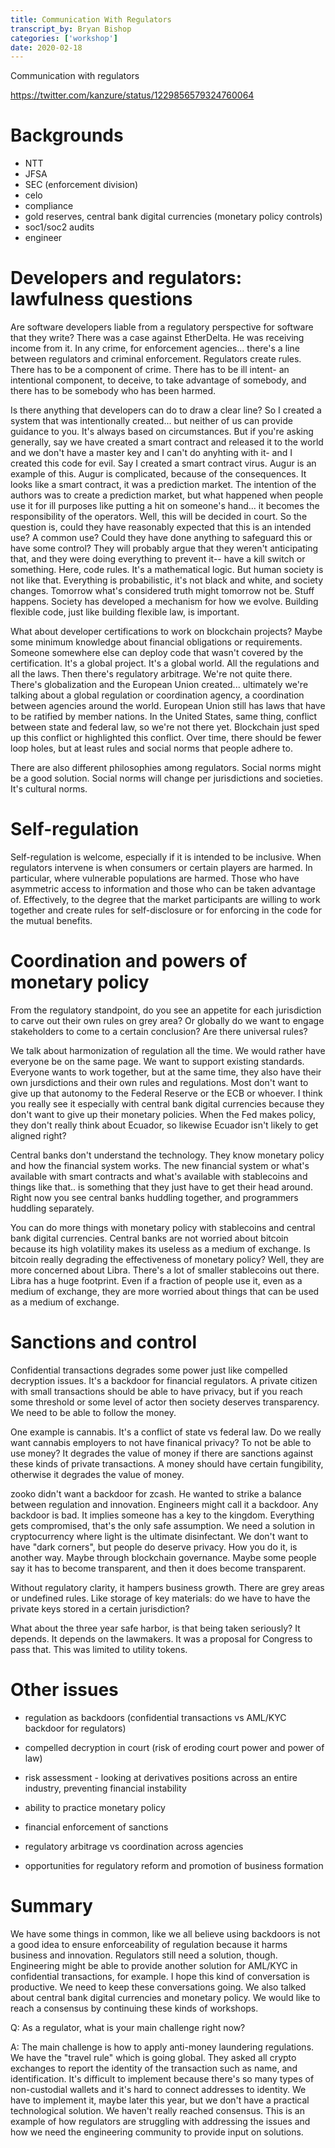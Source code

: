 ```yaml
---
title: Communication With Regulators
transcript_by: Bryan Bishop
categories: ['workshop']
date: 2020-02-18
---
```


Communication with regulators

<https://twitter.com/kanzure/status/1229856579324760064>

# Backgrounds

* NTT
* JFSA
* SEC (enforcement division)
* celo
* compliance
* gold reserves, central bank digital currencies (monetary policy controls)
* soc1/soc2 audits
* engineer

# Developers and regulators: lawfulness questions

Are software developers liable from a regulatory perspective for software that they write? There was a case against EtherDelta. He was receiving income from it. In any crime, for enforcement agencies... there's a line between regulators and criminal enforcement. Regulators create rules. There has to be a component of crime. There has to be ill intent- an intentional component, to deceive, to take advantage of somebody, and there has to be somebody who has been harmed.

Is there anything that developers can do to draw a clear line? So I created a system that was intentionally created... but neither of us can provide guidance to you. It's always based on circumstances. But if you're asking generally, say we have created a smart contract and released it to the world and we don't have a master key and I can't do anyhting with it- and I created this code for evil. Say I created a smart contract virus. Augur is an example of this. Augur is complicated, because of the consequences. It looks like a smart contract, it was a prediction market. The intention of the authors was to create a prediction market, but what happened when people use it for ill purposes like putting a hit on someone's hand... it becomes the responsibility of the operators. Well, this will be decided in court. So the question is, could they have reasonably expected that this is an intended use? A common use? Could they have done anything to safeguard this or have some control? They will probably argue that they weren't anticipating that, and they were doing everything to prevent it-- have a kill switch or something. Here, code rules. It's a mathematical logic. But human society is not like that. Everything is probabilistic, it's not black and white, and society changes. Tomorrow what's considered truth might tomorrow not be. Stuff happens. Society has developed a mechanism for how we evolve. Building flexible code, just like building flexible law, is important.

What about developer certifications to work on blockchain projects? Maybe some minimum knowledge about financial obligations or requirements. Someone somewhere else can deploy code that wasn't covered by the certification. It's a global project. It's a global world. All the regulations and all the laws. Then there's regulatory arbitrage. We're not quite there. There's globalization and the European Union created... ultimately we're talking about a global regulation or coordination agency, a coordination between agencies around the world. European Union still has laws that have to be ratified by member nations. In the United States, same thing, conflict between state and federal law, so we're not there yet. Blockchain just sped up this conflict or highlighted this conflict. Over time, there should be fewer loop holes, but at least rules and social norms that people adhere to.

There are also different philosophies among regulators. Social norms might be a good solution. Social norms will change per jurisdictions and societies. It's cultural norms.

# Self-regulation

Self-regulation is welcome, especially if it is intended to be inclusive. When regulators intervene is when consumers or certain players are harmed. In particular, where vulnerable populations are harmed. Those who have asymmetric access to information and those who can be taken advantage of. Effectively, to the degree that the market participants are willing to work together and create rules for self-disclosure or for enforcing in the code for the mutual benefits.

# Coordination and powers of monetary policy

From the regulatory standpoint, do you see an appetite for each jurisdiction to carve out their own rules on grey area? Or globally do we want to engage stakeholders to come to a certain conclusion? Are there universal rules?

We talk about harmonization of regulation all the time. We would rather have everyone be on the same page. We want to support existing standards. Everyone wants to work together, but at the same time, they also have their own jursdictions and their own rules and regulations. Most don't want to give up that autonomy to the Federal Reserve or the ECB or whoever. I think you really see it especially with central bank digital currencies because they don't want to give up their monetary policies. When the Fed makes policy, they don't really think about Ecuador, so likewise Ecuador isn't likely to get aligned right?

Central banks don't understand the technology. They know monetary policy and how the financial system works. The new financial system or what's available with smart contracts and what's available with stablecoins and things like that.. is something that they just have to get their head around. Right now you see central banks huddling together, and programmers huddling separately.

You can do more things with monetary policy with stablecoins and central bank digital currencies. Central banks are not worried about bitcoin because its high volatility makes its useless as a medium of exchange. Is bitcoin really degrading the effectiveness of monetary policy? Well, they are more concerned about Libra. There's a lot of smaller stablecoins out there. Libra has a huge footprint. Even if a fraction of people use it, even as a medium of exchange, they are more worried about things that can be used as a medium of exchange.

# Sanctions and control

Confidential transactions degrades some power just like compelled decryption issues. It's a backdoor for financial regulators. A private citizen with small transactions should be able to have privacy, but if you reach some threshold or some level of actor then society deserves transparency. We need to be able to follow the money.

One example is cannabis. It's a conflict of state vs federal law. Do we really want cannabis employers to not have finanical privacy? To not be able to use money? It degrades the value of money if there are sanctions against these kinds of private transactions. A money should have certain fungibility, otherwise it degrades the value of money.

zooko didn't want a backdoor for zcash. He wanted to strike a balance between regulation and innovation. Engineers might call it a backdoor. Any backdoor is bad. It implies someone has a key to the kingdom. Everything gets compromised, that's the only safe assumption. We need a solution in cryptocurrency where light is the ultimate disinfectant. We don't want to have "dark corners", but people do deserve privacy. How you do it, is another way. Maybe through blockchain governance. Maybe some people say it has to become transparent, and then it does become transparent.

Without regulatory clarity, it hampers business growth. There are grey areas or undefined rules. Like storage of key materials: do we have to have the private keys stored in a certain jurisdiction?

What about the three year safe harbor, is that being taken seriously? It depends. It depends on the lawmakers. It was a proposal for Congress to pass that. This was limited to utility tokens.

# Other issues

* regulation as backdoors (confidential transactions vs AML/KYC backdoor for regulators)
* compelled decryption in court (risk of eroding court power and power of law)
* risk assessment - looking at derivatives positions across an entire industry, preventing financial instability
* ability to practice monetary policy
* financial enforcement of sanctions

* regulatory arbitrage vs coordination across agencies
* opportunities for regulatory reform and promotion of business formation

# Summary

We have some things in common, like we all believe using backdoors is not a good idea to ensure enforceability of regulation because it harms business and innovation. Regulators still need a solution, though. Engineering might be able to provide another solution for AML/KYC in confidential transactions, for example. I hope this kind of conversation is productive. We need to keep these conversations going. We also talked about central bank digital currencies and monetary policy. We would like to reach a consensus by continuing these kinds of workshops.

Q: As a regulator, what is your main challenge right now?

A: The main challenge is how to apply anti-money laundering regulations. We have the "travel rule" which is going global. They asked all crypto exchanges to report the identity of the transaction such as name, and identification. It's difficult to implement because there's so many types of non-custodial wallets and it's hard to connect addresses to identity. We have to implement it, maybe later this year, but we don't have a practical technological solution. We haven't really reached consensus. This is an example of how regulators are struggling with addressing the issues and how we need the engineering community to provide input on solutions.

